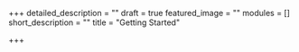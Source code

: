 +++
detailed_description = ""
draft = true
featured_image = ""
modules = []
short_description = ""
title = "Getting Started"

+++
